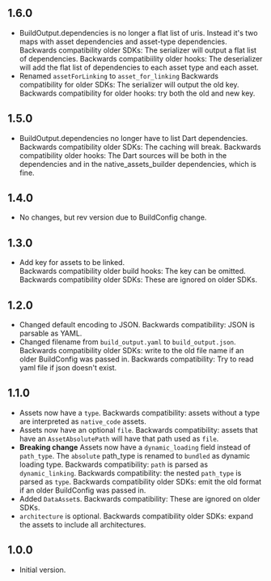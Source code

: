## 1.6.0

- BuildOutput.dependencies is no longer a flat list of uris. Instead it's
  two maps with asset dependencies and asset-type dependencies.
  Backwards compatibility older SDKs: The serializer will output a flat list of
  dependencies.
  Backwards compatibiility older hooks: The deserializer will add the flat list
  of dependencies to each asset type and each asset.
- Renamed `assetForLinking` to `asset_for_linking`
  Backwards compatibility for older SDKs: The serializer will output the old key.
  Backwards compatibility for older hooks: try both the old and new key.

## 1.5.0

- BuildOutput.dependencies no longer have to list Dart dependencies.
  Backwards compatibility older SDKs: The caching will break.
  Backwards compatibility older hooks: The Dart sources will be both in the
  dependencies and in the native_assets_builder dependencies, which is fine.

## 1.4.0

- No changes, but rev version due to BuildConfig change.

## 1.3.0

- Add key for assets to be linked.  
  Backwards compatibility older build hooks: The key can be omitted.  
  Backwards compatibility older SDKs: These are ignored on older SDKs.  

## 1.2.0

- Changed default encoding to JSON.
  Backwards compatibility: JSON is parsable as YAML.
- Changed filename from `build_output.yaml` to `build_output.json`.
  Backwards compatibility older SDKs: write to the old file name if an older BuildConfig was passed in.
  Backwards compatibility: Try to read yaml file if json doesn't exist.

## 1.1.0

- Assets now have a `type`.
  Backwards compatibility: assets without a type are interpreted as `native_code` assets.
- Assets now have an optional `file`.
  Backwards compatibility: assets that have an `AssetAbsolutePath` will have that path used as `file`.
- **Breaking change** Assets now have a `dynamic_loading` field instead of `path_type`.
  The `absolute` path_type is renamed to `bundled` as dynamic loading type.
  Backwards compatibility: `path` is parsed as `dynamic_linking`.
  Backwards compatibility: the nested `path_type` is parsed as `type`.
  Backwards compatibility older SDKs: emit the old format if an older BuildConfig was passed in.
- Added `DataAsset`s.
  Backwards compatibility: These are ignored on older SDKs.
- `architecture` is optional.
  Backwards compatibility older SDKs: expand the assets to include all architectures.

## 1.0.0

- Initial version.
